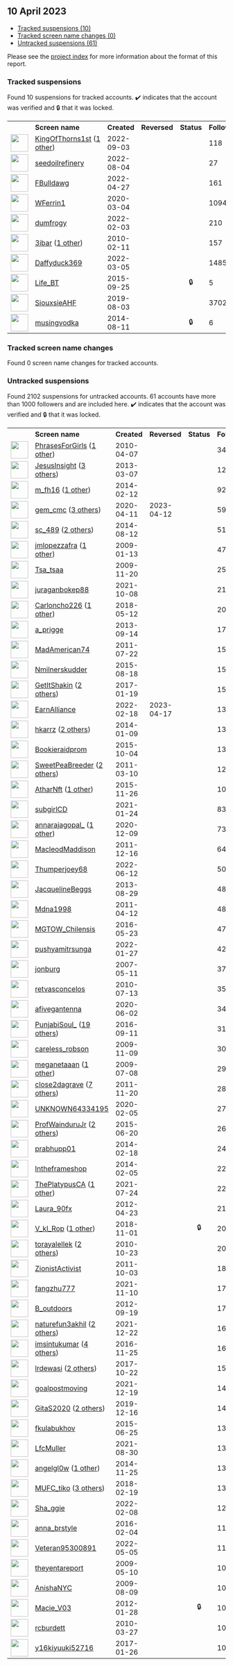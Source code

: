 ## 10 April 2023

* [Tracked suspensions (10)](#tracked-suspensions)
* [Tracked screen name changes (0)](#tracked-screen-name-changes)
* [Untracked suspensions (61)](#untracked-suspensions)

Please see the [project index](https://github.com/travisbrown/twitter-watch) for more information about the format of this report.

### Tracked suspensions

Found 10 suspensions for tracked accounts.
  ✔️ indicates that the account was verified and 🔒 that it was locked.

<table>
    <tr>
        <th></th>
        <th align="left">Screen name</th>
        <th align="left">Created</th>
        <th align="left">Reversed</th>
        <th align="left">Status</th>
        <th align="left">Followers</th>
        <th align="left">Ranking</th></tr>
    </tr>
        <tr>
            <td><a href="https://twitter.com/intent/user?user_id=1566212396124778496">
                <img src="https://pbs.twimg.com/profile_images/1589480180757966848/MP3U8_lD_normal.jpg" width="40px" height="40px" align="center"/></a>
            </td>
            <td>
                <a href="https://twitter.com/KingOfThorns1st">KingOfThorns1st</a>&nbsp;(<a href="https://api.memory.lol/v1/tw/id/1566212396124778496">1 other</a>)&nbsp;</td>
            <td>2022-09-03</td>
            <td></td>
            <td align="center"></td>
            <td>118</td>
            <td>19372</td>
        </tr>
        <tr>
            <td><a href="https://twitter.com/intent/user?user_id=1555012299986874368">
                <img src="https://pbs.twimg.com/profile_images/1555012623552303110/b8IWhmjV_normal.jpg" width="40px" height="40px" align="center"/></a>
            </td>
            <td>
                <a href="https://twitter.com/seedoilrefinery">seedoilrefinery</a></td>
            <td>2022-08-04</td>
            <td></td>
            <td align="center"></td>
            <td>27</td>
            <td>26229</td>
        </tr>
        <tr>
            <td><a href="https://twitter.com/intent/user?user_id=1519324163583922176">
                <img src="https://pbs.twimg.com/profile_images/1520171551781437440/ACH9cV9Y_normal.jpg" width="40px" height="40px" align="center"/></a>
            </td>
            <td>
                <a href="https://twitter.com/FBulldawg">FBulldawg</a></td>
            <td>2022-04-27</td>
            <td></td>
            <td align="center"></td>
            <td>161</td>
            <td>37192</td>
        </tr>
        <tr>
            <td><a href="https://twitter.com/intent/user?user_id=1235003548317835264">
                <img src="https://pbs.twimg.com/profile_images/1242259153961156609/toiDtQyW_normal.jpg" width="40px" height="40px" align="center"/></a>
            </td>
            <td>
                <a href="https://twitter.com/WFerrin1">WFerrin1</a></td>
            <td>2020-03-04</td>
            <td></td>
            <td align="center"></td>
            <td>1094</td>
            <td>45837</td>
        </tr>
        <tr>
            <td><a href="https://twitter.com/intent/user?user_id=1489370352325054465">
                <img src="https://pbs.twimg.com/profile_images/1596243850611130368/zRro8CmA_normal.jpg" width="40px" height="40px" align="center"/></a>
            </td>
            <td>
                <a href="https://twitter.com/dumfrogy">dumfrogy</a></td>
            <td>2022-02-03</td>
            <td></td>
            <td align="center"></td>
            <td>210</td>
            <td>50211</td>
        </tr>
        <tr>
            <td><a href="https://twitter.com/intent/user?user_id=113216558">
                <img src="https://pbs.twimg.com/profile_images/1564824769425440768/nutL-0Fr_normal.jpg" width="40px" height="40px" align="center"/></a>
            </td>
            <td>
                <a href="https://twitter.com/3ibar">3ibar</a>&nbsp;(<a href="https://api.memory.lol/v1/tw/id/113216558">1 other</a>)&nbsp;</td>
            <td>2010-02-11</td>
            <td></td>
            <td align="center"></td>
            <td>157</td>
            <td>53886</td>
        </tr>
        <tr>
            <td><a href="https://twitter.com/intent/user?user_id=1500073255599804417">
                <img src="https://pbs.twimg.com/profile_images/1567124229245599746/Lz5IqeVd_normal.jpg" width="40px" height="40px" align="center"/></a>
            </td>
            <td>
                <a href="https://twitter.com/Daffyduck369">Daffyduck369</a></td>
            <td>2022-03-05</td>
            <td></td>
            <td align="center"></td>
            <td>1485</td>
            <td>67597</td>
        </tr>
        <tr>
            <td><a href="https://twitter.com/intent/user?user_id=3678027553">
                <img src="https://pbs.twimg.com/profile_images/785804185388195841/3Yfocd4C_normal.jpg" width="40px" height="40px" align="center"/></a>
            </td>
            <td>
                <a href="https://twitter.com/Life_BT">Life_BT</a></td>
            <td>2015-09-25</td>
            <td></td>
            <td align="center">🔒</td>
            <td>5</td>
            <td>73768</td>
        </tr>
        <tr>
            <td><a href="https://twitter.com/intent/user?user_id=1157587606865174529">
                <img src="https://pbs.twimg.com/profile_images/1265649873610846209/F2dU7vNk_normal.jpg" width="40px" height="40px" align="center"/></a>
            </td>
            <td>
                <a href="https://twitter.com/SiouxsieAHF">SiouxsieAHF</a></td>
            <td>2019-08-03</td>
            <td></td>
            <td align="center"></td>
            <td>3702</td>
            <td>93529</td>
        </tr>
        <tr>
            <td><a href="https://twitter.com/intent/user?user_id=2723119561">
                <img src="https://abs.twimg.com/sticky/default_profile_images/default_profile_normal.png" width="40px" height="40px" align="center"/></a>
            </td>
            <td>
                <a href="https://twitter.com/musingvodka">musingvodka</a></td>
            <td>2014-08-11</td>
            <td></td>
            <td align="center">🔒</td>
            <td>6</td>
            <td>98340</td>
        </tr></table>

### Tracked screen name changes

Found 0 screen name changes for tracked accounts.

### Untracked suspensions

Found 2102 suspensions for untracked accounts.
61 accounts have more than 1000 followers and are included here.
  ✔️ indicates that the account was verified and 🔒 that it was locked.

<table>
    <tr>
        <th></th>
        <th align="left">Screen name</th>
        <th align="left">Created</th>
        <th align="left">Reversed</th>
        <th align="left">Status</th>
        <th align="left">Followers</th>
    </tr>
        <tr>
            <td><a href="https://twitter.com/intent/user?user_id=130372629">
                <img src="https://pbs.twimg.com/profile_images/937434498857254912/kCaFJ_YO_normal.jpg" width="40px" height="40px" align="center"/></a>
            </td>
            <td>
                <a href="https://twitter.com/PhrasesForGirls">PhrasesForGirls</a>&nbsp;(<a href="https://api.memory.lol/v1/tw/id/130372629">1 other</a>)&nbsp;</td>
            <td>2010-04-07</td>
            <td></td>
            <td align="center"></td>
            <td>343084</td>
        </tr>
        <tr>
            <td><a href="https://twitter.com/intent/user?user_id=1247940307">
                <img src="https://pbs.twimg.com/profile_images/895710979815858177/cNIRMXw1_normal.jpg" width="40px" height="40px" align="center"/></a>
            </td>
            <td>
                <a href="https://twitter.com/JesusInsight">JesusInsight</a>&nbsp;(<a href="https://api.memory.lol/v1/tw/id/1247940307">3 others</a>)&nbsp;</td>
            <td>2013-03-07</td>
            <td></td>
            <td align="center"></td>
            <td>128403</td>
        </tr>
        <tr>
            <td><a href="https://twitter.com/intent/user?user_id=2340379626">
                <img src="https://pbs.twimg.com/profile_images/1215306072325533697/P-pwyJKI_normal.jpg" width="40px" height="40px" align="center"/></a>
            </td>
            <td>
                <a href="https://twitter.com/m_fh16">m_fh16</a>&nbsp;(<a href="https://api.memory.lol/v1/tw/id/2340379626">1 other</a>)&nbsp;</td>
            <td>2014-02-12</td>
            <td></td>
            <td align="center"></td>
            <td>92339</td>
        </tr>
        <tr>
            <td><a href="https://twitter.com/intent/user?user_id=1249021474498805760">
                <img src="https://pbs.twimg.com/profile_images/1464638063645179904/Pfg7T0HX_normal.jpg" width="40px" height="40px" align="center"/></a>
            </td>
            <td>
                <a href="https://twitter.com/gem_cmc">gem_cmc</a>&nbsp;(<a href="https://api.memory.lol/v1/tw/id/1249021474498805760">3 others</a>)&nbsp;</td>
            <td>2020-04-11</td>
            <td>2023-04-12</td>
            <td align="center"></td>
            <td>59448</td>
        </tr>
        <tr>
            <td><a href="https://twitter.com/intent/user?user_id=2727220069">
                <img src="https://pbs.twimg.com/profile_images/1560080957285322754/dWMjRY3W_normal.jpg" width="40px" height="40px" align="center"/></a>
            </td>
            <td>
                <a href="https://twitter.com/sc_489">sc_489</a>&nbsp;(<a href="https://api.memory.lol/v1/tw/id/2727220069">2 others</a>)&nbsp;</td>
            <td>2014-08-12</td>
            <td></td>
            <td align="center"></td>
            <td>51127</td>
        </tr>
        <tr>
            <td><a href="https://twitter.com/intent/user?user_id=18949241">
                <img src="https://pbs.twimg.com/profile_images/1497471379880435712/XgS0TBPy_normal.jpg" width="40px" height="40px" align="center"/></a>
            </td>
            <td>
                <a href="https://twitter.com/jmlopezzafra">jmlopezzafra</a>&nbsp;(<a href="https://api.memory.lol/v1/tw/id/18949241">1 other</a>)&nbsp;</td>
            <td>2009-01-13</td>
            <td></td>
            <td align="center"></td>
            <td>47701</td>
        </tr>
        <tr>
            <td><a href="https://twitter.com/intent/user?user_id=91315901">
                <img src="https://pbs.twimg.com/profile_images/1544607829159321600/PzcNV5KN_normal.jpg" width="40px" height="40px" align="center"/></a>
            </td>
            <td>
                <a href="https://twitter.com/Tsa_tsaa">Tsa_tsaa</a></td>
            <td>2009-11-20</td>
            <td></td>
            <td align="center"></td>
            <td>25947</td>
        </tr>
        <tr>
            <td><a href="https://twitter.com/intent/user?user_id=1446468896383324163">
                <img src="https://pbs.twimg.com/profile_images/1477444944381972480/mFF2KlZn_normal.jpg" width="40px" height="40px" align="center"/></a>
            </td>
            <td>
                <a href="https://twitter.com/juraganbokep88">juraganbokep88</a></td>
            <td>2021-10-08</td>
            <td></td>
            <td align="center"></td>
            <td>21494</td>
        </tr>
        <tr>
            <td><a href="https://twitter.com/intent/user?user_id=995126124740038656">
                <img src="https://pbs.twimg.com/profile_images/1482815145814462478/Yp-qc8zJ_normal.jpg" width="40px" height="40px" align="center"/></a>
            </td>
            <td>
                <a href="https://twitter.com/Carloncho226">Carloncho226</a>&nbsp;(<a href="https://api.memory.lol/v1/tw/id/995126124740038656">1 other</a>)&nbsp;</td>
            <td>2018-05-12</td>
            <td></td>
            <td align="center"></td>
            <td>20702</td>
        </tr>
        <tr>
            <td><a href="https://twitter.com/intent/user?user_id=1864831999">
                <img src="https://pbs.twimg.com/profile_images/1046825594787438599/Hg1B30hw_normal.jpg" width="40px" height="40px" align="center"/></a>
            </td>
            <td>
                <a href="https://twitter.com/a_prigge">a_prigge</a></td>
            <td>2013-09-14</td>
            <td></td>
            <td align="center"></td>
            <td>17389</td>
        </tr>
        <tr>
            <td><a href="https://twitter.com/intent/user?user_id=340373950">
                <img src="https://pbs.twimg.com/profile_images/1571542370864316417/0qV-A8oG_normal.jpg" width="40px" height="40px" align="center"/></a>
            </td>
            <td>
                <a href="https://twitter.com/MadAmerican74">MadAmerican74</a></td>
            <td>2011-07-22</td>
            <td></td>
            <td align="center"></td>
            <td>15487</td>
        </tr>
        <tr>
            <td><a href="https://twitter.com/intent/user?user_id=3318507721">
                <img src="https://pbs.twimg.com/profile_images/1059937167323975681/8fxnAjI9_normal.jpg" width="40px" height="40px" align="center"/></a>
            </td>
            <td>
                <a href="https://twitter.com/Nmilnerskudder">Nmilnerskudder</a></td>
            <td>2015-08-18</td>
            <td></td>
            <td align="center"></td>
            <td>15328</td>
        </tr>
        <tr>
            <td><a href="https://twitter.com/intent/user?user_id=821973392710660100">
                <img src="https://pbs.twimg.com/profile_images/1442684844065103872/6OAG5ex0_normal.jpg" width="40px" height="40px" align="center"/></a>
            </td>
            <td>
                <a href="https://twitter.com/GetItShakin">GetItShakin</a>&nbsp;(<a href="https://api.memory.lol/v1/tw/id/821973392710660100">2 others</a>)&nbsp;</td>
            <td>2017-01-19</td>
            <td></td>
            <td align="center"></td>
            <td>15193</td>
        </tr>
        <tr>
            <td><a href="https://twitter.com/intent/user?user_id=1494494400155570177">
                <img src="https://pbs.twimg.com/profile_images/1575773763454525441/M406Cu47_normal.jpg" width="40px" height="40px" align="center"/></a>
            </td>
            <td>
                <a href="https://twitter.com/EarnAlliance">EarnAlliance</a></td>
            <td>2022-02-18</td>
            <td>2023-04-17</td>
            <td align="center"></td>
            <td>13652</td>
        </tr>
        <tr>
            <td><a href="https://twitter.com/intent/user?user_id=2270625327">
                <img src="https://pbs.twimg.com/profile_images/1588446568822308872/VI8V-aiP_normal.jpg" width="40px" height="40px" align="center"/></a>
            </td>
            <td>
                <a href="https://twitter.com/hkarrz">hkarrz</a>&nbsp;(<a href="https://api.memory.lol/v1/tw/id/2270625327">2 others</a>)&nbsp;</td>
            <td>2014-01-09</td>
            <td></td>
            <td align="center"></td>
            <td>13644</td>
        </tr>
        <tr>
            <td><a href="https://twitter.com/intent/user?user_id=3862210815">
                <img src="https://pbs.twimg.com/profile_images/738335678216450048/Pnl6QL2B_normal.jpg" width="40px" height="40px" align="center"/></a>
            </td>
            <td>
                <a href="https://twitter.com/Bookieraidprom">Bookieraidprom</a></td>
            <td>2015-10-04</td>
            <td></td>
            <td align="center"></td>
            <td>13287</td>
        </tr>
        <tr>
            <td><a href="https://twitter.com/intent/user?user_id=263885489">
                <img src="https://pbs.twimg.com/profile_images/569208236369530880/OHUiBH_9_normal.jpeg" width="40px" height="40px" align="center"/></a>
            </td>
            <td>
                <a href="https://twitter.com/SweetPeaBreeder">SweetPeaBreeder</a>&nbsp;(<a href="https://api.memory.lol/v1/tw/id/263885489">2 others</a>)&nbsp;</td>
            <td>2011-03-10</td>
            <td></td>
            <td align="center"></td>
            <td>12073</td>
        </tr>
        <tr>
            <td><a href="https://twitter.com/intent/user?user_id=4364478678">
                <img src="https://pbs.twimg.com/profile_images/1588215287106932736/8SdkJ9fr_normal.jpg" width="40px" height="40px" align="center"/></a>
            </td>
            <td>
                <a href="https://twitter.com/AtharNft">AtharNft</a>&nbsp;(<a href="https://api.memory.lol/v1/tw/id/4364478678">1 other</a>)&nbsp;</td>
            <td>2015-11-26</td>
            <td></td>
            <td align="center"></td>
            <td>10478</td>
        </tr>
        <tr>
            <td><a href="https://twitter.com/intent/user?user_id=1353218281684029440">
                <img src="https://pbs.twimg.com/profile_images/1514615812962734092/Crl9b4IC_normal.jpg" width="40px" height="40px" align="center"/></a>
            </td>
            <td>
                <a href="https://twitter.com/subgirlCD">subgirlCD</a></td>
            <td>2021-01-24</td>
            <td></td>
            <td align="center"></td>
            <td>8389</td>
        </tr>
        <tr>
            <td><a href="https://twitter.com/intent/user?user_id=1336537855649329154">
                <img src="https://pbs.twimg.com/profile_images/1553171409861595142/-XJ2aRyJ_normal.jpg" width="40px" height="40px" align="center"/></a>
            </td>
            <td>
                <a href="https://twitter.com/annarajagopal_">annarajagopal_</a>&nbsp;(<a href="https://api.memory.lol/v1/tw/id/1336537855649329154">1 other</a>)&nbsp;</td>
            <td>2020-12-09</td>
            <td></td>
            <td align="center"></td>
            <td>7382</td>
        </tr>
        <tr>
            <td><a href="https://twitter.com/intent/user?user_id=438647827">
                <img src="https://pbs.twimg.com/profile_images/826876660997877784/NgvHXJWa_normal.jpg" width="40px" height="40px" align="center"/></a>
            </td>
            <td>
                <a href="https://twitter.com/MacleodMaddison">MacleodMaddison</a></td>
            <td>2011-12-16</td>
            <td></td>
            <td align="center"></td>
            <td>6493</td>
        </tr>
        <tr>
            <td><a href="https://twitter.com/intent/user?user_id=1536096670718599171">
                <img src="https://pbs.twimg.com/profile_images/1536096997400264706/YOEh-tbE_normal.jpg" width="40px" height="40px" align="center"/></a>
            </td>
            <td>
                <a href="https://twitter.com/Thumperjoey68">Thumperjoey68</a></td>
            <td>2022-06-12</td>
            <td></td>
            <td align="center"></td>
            <td>5066</td>
        </tr>
        <tr>
            <td><a href="https://twitter.com/intent/user?user_id=1711073353">
                <img src="https://pbs.twimg.com/profile_images/559813942784978946/Ci2rpK2__normal.jpeg" width="40px" height="40px" align="center"/></a>
            </td>
            <td>
                <a href="https://twitter.com/JacquelineBeggs">JacquelineBeggs</a></td>
            <td>2013-08-29</td>
            <td></td>
            <td align="center"></td>
            <td>4849</td>
        </tr>
        <tr>
            <td><a href="https://twitter.com/intent/user?user_id=281089660">
                <img src="https://pbs.twimg.com/profile_images/1329887372075560964/nuNeP95d_normal.jpg" width="40px" height="40px" align="center"/></a>
            </td>
            <td>
                <a href="https://twitter.com/Mdna1998">Mdna1998</a></td>
            <td>2011-04-12</td>
            <td></td>
            <td align="center"></td>
            <td>4812</td>
        </tr>
        <tr>
            <td><a href="https://twitter.com/intent/user?user_id=734575806102548485">
                <img src="https://pbs.twimg.com/profile_images/1284918345070972930/wJH7rOoR_normal.jpg" width="40px" height="40px" align="center"/></a>
            </td>
            <td>
                <a href="https://twitter.com/MGTOW_Chilensis">MGTOW_Chilensis</a></td>
            <td>2016-05-23</td>
            <td></td>
            <td align="center"></td>
            <td>4783</td>
        </tr>
        <tr>
            <td><a href="https://twitter.com/intent/user?user_id=1486592308325670912">
                <img src="https://pbs.twimg.com/profile_images/1559600167870861312/5YQx6Jgt_normal.jpg" width="40px" height="40px" align="center"/></a>
            </td>
            <td>
                <a href="https://twitter.com/pushyamitrsunga">pushyamitrsunga</a></td>
            <td>2022-01-27</td>
            <td></td>
            <td align="center"></td>
            <td>4259</td>
        </tr>
        <tr>
            <td><a href="https://twitter.com/intent/user?user_id=5971522">
                <img src="https://pbs.twimg.com/profile_images/576480989/jon_profile_normal.jpg" width="40px" height="40px" align="center"/></a>
            </td>
            <td>
                <a href="https://twitter.com/jonburg">jonburg</a></td>
            <td>2007-05-11</td>
            <td></td>
            <td align="center"></td>
            <td>3787</td>
        </tr>
        <tr>
            <td><a href="https://twitter.com/intent/user?user_id=166191838">
                <img src="https://pbs.twimg.com/profile_images/1256425460470292480/yvB05uHG_normal.jpg" width="40px" height="40px" align="center"/></a>
            </td>
            <td>
                <a href="https://twitter.com/retvasconcelos">retvasconcelos</a></td>
            <td>2010-07-13</td>
            <td></td>
            <td align="center"></td>
            <td>3565</td>
        </tr>
        <tr>
            <td><a href="https://twitter.com/intent/user?user_id=1267677510449291264">
                <img src="https://pbs.twimg.com/profile_images/1562223437740793857/OFykGRb1_normal.jpg" width="40px" height="40px" align="center"/></a>
            </td>
            <td>
                <a href="https://twitter.com/afivegantenna">afivegantenna</a></td>
            <td>2020-06-02</td>
            <td></td>
            <td align="center"></td>
            <td>3462</td>
        </tr>
        <tr>
            <td><a href="https://twitter.com/intent/user?user_id=774987224567967745">
                <img src="https://pbs.twimg.com/profile_images/1585261758218133504/GugWX_z5_normal.jpg" width="40px" height="40px" align="center"/></a>
            </td>
            <td>
                <a href="https://twitter.com/PunjabiSoul_">PunjabiSoul_</a>&nbsp;(<a href="https://api.memory.lol/v1/tw/id/774987224567967745">19 others</a>)&nbsp;</td>
            <td>2016-09-11</td>
            <td></td>
            <td align="center"></td>
            <td>3155</td>
        </tr>
        <tr>
            <td><a href="https://twitter.com/intent/user?user_id=88648818">
                <img src="https://pbs.twimg.com/profile_images/378800000831863890/be9ce202a023006022aedd00adaf3d24_normal.jpeg" width="40px" height="40px" align="center"/></a>
            </td>
            <td>
                <a href="https://twitter.com/careless_robson">careless_robson</a></td>
            <td>2009-11-09</td>
            <td></td>
            <td align="center"></td>
            <td>3003</td>
        </tr>
        <tr>
            <td><a href="https://twitter.com/intent/user?user_id=54950393">
                <img src="https://pbs.twimg.com/profile_images/1565840656047960064/6VjHeDUg_normal.jpg" width="40px" height="40px" align="center"/></a>
            </td>
            <td>
                <a href="https://twitter.com/meganetaaan">meganetaaan</a>&nbsp;(<a href="https://api.memory.lol/v1/tw/id/54950393">1 other</a>)&nbsp;</td>
            <td>2009-07-08</td>
            <td></td>
            <td align="center"></td>
            <td>2977</td>
        </tr>
        <tr>
            <td><a href="https://twitter.com/intent/user?user_id=416670949">
                <img src="https://pbs.twimg.com/profile_images/1555424617694625792/v0zVcXbe_normal.jpg" width="40px" height="40px" align="center"/></a>
            </td>
            <td>
                <a href="https://twitter.com/close2dagrave">close2dagrave</a>&nbsp;(<a href="https://api.memory.lol/v1/tw/id/416670949">7 others</a>)&nbsp;</td>
            <td>2011-11-20</td>
            <td></td>
            <td align="center"></td>
            <td>2821</td>
        </tr>
        <tr>
            <td><a href="https://twitter.com/intent/user?user_id=1225159647927111681">
                <img src="https://pbs.twimg.com/profile_images/1228293676067180544/dpkd5OKc_normal.jpg" width="40px" height="40px" align="center"/></a>
            </td>
            <td>
                <a href="https://twitter.com/UNKNOWN64334195">UNKNOWN64334195</a></td>
            <td>2020-02-05</td>
            <td></td>
            <td align="center"></td>
            <td>2725</td>
        </tr>
        <tr>
            <td><a href="https://twitter.com/intent/user?user_id=3337043375">
                <img src="https://pbs.twimg.com/profile_images/1536227324382875648/hgOpVdTa_normal.jpg" width="40px" height="40px" align="center"/></a>
            </td>
            <td>
                <a href="https://twitter.com/ProfWainduruJr">ProfWainduruJr</a>&nbsp;(<a href="https://api.memory.lol/v1/tw/id/3337043375">2 others</a>)&nbsp;</td>
            <td>2015-06-20</td>
            <td></td>
            <td align="center"></td>
            <td>2649</td>
        </tr>
        <tr>
            <td><a href="https://twitter.com/intent/user?user_id=2349869821">
                <img src="https://pbs.twimg.com/profile_images/1576741662864265216/H6DaOtdc_normal.jpg" width="40px" height="40px" align="center"/></a>
            </td>
            <td>
                <a href="https://twitter.com/prabhupp01">prabhupp01</a></td>
            <td>2014-02-18</td>
            <td></td>
            <td align="center"></td>
            <td>2455</td>
        </tr>
        <tr>
            <td><a href="https://twitter.com/intent/user?user_id=2328447812">
                <img src="https://pbs.twimg.com/profile_images/716188452291756032/VZAXuNA8_normal.jpg" width="40px" height="40px" align="center"/></a>
            </td>
            <td>
                <a href="https://twitter.com/Intheframeshop">Intheframeshop</a></td>
            <td>2014-02-05</td>
            <td></td>
            <td align="center"></td>
            <td>2278</td>
        </tr>
        <tr>
            <td><a href="https://twitter.com/intent/user?user_id=1418747738011938817">
                <img src="https://pbs.twimg.com/profile_images/1595154794439663618/QtEew-nn_normal.jpg" width="40px" height="40px" align="center"/></a>
            </td>
            <td>
                <a href="https://twitter.com/ThePlatypusCA">ThePlatypusCA</a>&nbsp;(<a href="https://api.memory.lol/v1/tw/id/1418747738011938817">1 other</a>)&nbsp;</td>
            <td>2021-07-24</td>
            <td></td>
            <td align="center"></td>
            <td>2256</td>
        </tr>
        <tr>
            <td><a href="https://twitter.com/intent/user?user_id=561037445">
                <img src="https://pbs.twimg.com/profile_images/1591401601482252290/eOqCr9vG_normal.jpg" width="40px" height="40px" align="center"/></a>
            </td>
            <td>
                <a href="https://twitter.com/Laura_90fx">Laura_90fx</a></td>
            <td>2012-04-23</td>
            <td></td>
            <td align="center"></td>
            <td>2118</td>
        </tr>
        <tr>
            <td><a href="https://twitter.com/intent/user?user_id=1057969377822224384">
                <img src="https://pbs.twimg.com/profile_images/1356474160134852608/XJG0Hk7R_normal.jpg" width="40px" height="40px" align="center"/></a>
            </td>
            <td>
                <a href="https://twitter.com/V_kl_Rop">V_kl_Rop</a>&nbsp;(<a href="https://api.memory.lol/v1/tw/id/1057969377822224384">1 other</a>)&nbsp;</td>
            <td>2018-11-01</td>
            <td></td>
            <td align="center">🔒</td>
            <td>2081</td>
        </tr>
        <tr>
            <td><a href="https://twitter.com/intent/user?user_id=206697239">
                <img src="https://pbs.twimg.com/profile_images/1517460058149638145/2hLSsM64_normal.jpg" width="40px" height="40px" align="center"/></a>
            </td>
            <td>
                <a href="https://twitter.com/torayalellek">torayalellek</a>&nbsp;(<a href="https://api.memory.lol/v1/tw/id/206697239">2 others</a>)&nbsp;</td>
            <td>2010-10-23</td>
            <td></td>
            <td align="center"></td>
            <td>2078</td>
        </tr>
        <tr>
            <td><a href="https://twitter.com/intent/user?user_id=384276324">
                <img src="https://pbs.twimg.com/profile_images/494959786400555008/FKSmbZST_normal.jpeg" width="40px" height="40px" align="center"/></a>
            </td>
            <td>
                <a href="https://twitter.com/ZionistActivist">ZionistActivist</a></td>
            <td>2011-10-03</td>
            <td></td>
            <td align="center"></td>
            <td>1879</td>
        </tr>
        <tr>
            <td><a href="https://twitter.com/intent/user?user_id=1458379908158132230">
                <img src="https://pbs.twimg.com/profile_images/1460234102339411971/QtBZcwx1_normal.jpg" width="40px" height="40px" align="center"/></a>
            </td>
            <td>
                <a href="https://twitter.com/fangzhu777">fangzhu777</a></td>
            <td>2021-11-10</td>
            <td></td>
            <td align="center"></td>
            <td>1781</td>
        </tr>
        <tr>
            <td><a href="https://twitter.com/intent/user?user_id=833824518">
                <img src="https://pbs.twimg.com/profile_images/637429674113662976/R6GLtubf_normal.jpg" width="40px" height="40px" align="center"/></a>
            </td>
            <td>
                <a href="https://twitter.com/B_outdoors">B_outdoors</a></td>
            <td>2012-09-19</td>
            <td></td>
            <td align="center"></td>
            <td>1700</td>
        </tr>
        <tr>
            <td><a href="https://twitter.com/intent/user?user_id=1473683228099809284">
                <img src="https://pbs.twimg.com/profile_images/1598926262235340801/8HGMQlhP_normal.jpg" width="40px" height="40px" align="center"/></a>
            </td>
            <td>
                <a href="https://twitter.com/naturefun3akhil">naturefun3akhil</a>&nbsp;(<a href="https://api.memory.lol/v1/tw/id/1473683228099809284">2 others</a>)&nbsp;</td>
            <td>2021-12-22</td>
            <td></td>
            <td align="center"></td>
            <td>1673</td>
        </tr>
        <tr>
            <td><a href="https://twitter.com/intent/user?user_id=802093897526583297">
                <img src="https://pbs.twimg.com/profile_images/1081712471335817216/Wy7U-_Bu_normal.jpg" width="40px" height="40px" align="center"/></a>
            </td>
            <td>
                <a href="https://twitter.com/imsintukumar">imsintukumar</a>&nbsp;(<a href="https://api.memory.lol/v1/tw/id/802093897526583297">4 others</a>)&nbsp;</td>
            <td>2016-11-25</td>
            <td></td>
            <td align="center"></td>
            <td>1631</td>
        </tr>
        <tr>
            <td><a href="https://twitter.com/intent/user?user_id=922153980674764801">
                <img src="https://pbs.twimg.com/profile_images/1583523513859600384/WmG6wi6L_normal.jpg" width="40px" height="40px" align="center"/></a>
            </td>
            <td>
                <a href="https://twitter.com/lrdewasi">lrdewasi</a>&nbsp;(<a href="https://api.memory.lol/v1/tw/id/922153980674764801">2 others</a>)&nbsp;</td>
            <td>2017-10-22</td>
            <td></td>
            <td align="center"></td>
            <td>1576</td>
        </tr>
        <tr>
            <td><a href="https://twitter.com/intent/user?user_id=1472399227598913537">
                <img src="https://pbs.twimg.com/profile_images/1472399375439740928/f_v0Y9ZR_normal.jpg" width="40px" height="40px" align="center"/></a>
            </td>
            <td>
                <a href="https://twitter.com/goalpostmoving">goalpostmoving</a></td>
            <td>2021-12-19</td>
            <td></td>
            <td align="center"></td>
            <td>1488</td>
        </tr>
        <tr>
            <td><a href="https://twitter.com/intent/user?user_id=1206468706491985921">
                <img src="https://pbs.twimg.com/profile_images/1585168066354171904/UfYbJgxX_normal.jpg" width="40px" height="40px" align="center"/></a>
            </td>
            <td>
                <a href="https://twitter.com/GitaS2020">GitaS2020</a>&nbsp;(<a href="https://api.memory.lol/v1/tw/id/1206468706491985921">2 others</a>)&nbsp;</td>
            <td>2019-12-16</td>
            <td></td>
            <td align="center"></td>
            <td>1473</td>
        </tr>
        <tr>
            <td><a href="https://twitter.com/intent/user?user_id=3345154084">
                <img src="https://pbs.twimg.com/profile_images/1506891299907149832/iHUF-_0c_normal.jpg" width="40px" height="40px" align="center"/></a>
            </td>
            <td>
                <a href="https://twitter.com/fkulabukhov">fkulabukhov</a></td>
            <td>2015-06-25</td>
            <td></td>
            <td align="center"></td>
            <td>1398</td>
        </tr>
        <tr>
            <td><a href="https://twitter.com/intent/user?user_id=1432409912831791104">
                <img src="https://pbs.twimg.com/profile_images/1597004992543707136/xMTji8y0_normal.jpg" width="40px" height="40px" align="center"/></a>
            </td>
            <td>
                <a href="https://twitter.com/LfcMuller">LfcMuller</a></td>
            <td>2021-08-30</td>
            <td></td>
            <td align="center"></td>
            <td>1325</td>
        </tr>
        <tr>
            <td><a href="https://twitter.com/intent/user?user_id=2891612847">
                <img src="https://pbs.twimg.com/profile_images/1587487513001738247/zKraeSE-_normal.jpg" width="40px" height="40px" align="center"/></a>
            </td>
            <td>
                <a href="https://twitter.com/angelgl0w">angelgl0w</a>&nbsp;(<a href="https://api.memory.lol/v1/tw/id/2891612847">1 other</a>)&nbsp;</td>
            <td>2014-11-25</td>
            <td></td>
            <td align="center"></td>
            <td>1318</td>
        </tr>
        <tr>
            <td><a href="https://twitter.com/intent/user?user_id=965731124579389441">
                <img src="https://pbs.twimg.com/profile_images/1564962757010755584/_Vi3DkGm_normal.jpg" width="40px" height="40px" align="center"/></a>
            </td>
            <td>
                <a href="https://twitter.com/MUFC_tiko">MUFC_tiko</a>&nbsp;(<a href="https://api.memory.lol/v1/tw/id/965731124579389441">3 others</a>)&nbsp;</td>
            <td>2018-02-19</td>
            <td></td>
            <td align="center"></td>
            <td>1317</td>
        </tr>
        <tr>
            <td><a href="https://twitter.com/intent/user?user_id=1491122664219594752">
                <img src="https://pbs.twimg.com/profile_images/1536572751917592577/j5LCQVgE_normal.jpg" width="40px" height="40px" align="center"/></a>
            </td>
            <td>
                <a href="https://twitter.com/Sha_ggie">Sha_ggie</a></td>
            <td>2022-02-08</td>
            <td></td>
            <td align="center"></td>
            <td>1288</td>
        </tr>
        <tr>
            <td><a href="https://twitter.com/intent/user?user_id=4877002527">
                <img src="https://pbs.twimg.com/profile_images/772577708194791424/u8Gdx1cD_normal.jpg" width="40px" height="40px" align="center"/></a>
            </td>
            <td>
                <a href="https://twitter.com/anna_brstyle">anna_brstyle</a></td>
            <td>2016-02-04</td>
            <td></td>
            <td align="center"></td>
            <td>1169</td>
        </tr>
        <tr>
            <td><a href="https://twitter.com/intent/user?user_id=1522294720533307392">
                <img src="https://pbs.twimg.com/profile_images/1562835725770530816/BjvWoy_v_normal.jpg" width="40px" height="40px" align="center"/></a>
            </td>
            <td>
                <a href="https://twitter.com/Veteran95300891">Veteran95300891</a></td>
            <td>2022-05-05</td>
            <td></td>
            <td align="center"></td>
            <td>1121</td>
        </tr>
        <tr>
            <td><a href="https://twitter.com/intent/user?user_id=38962949">
                <img src="https://pbs.twimg.com/profile_images/695811205747703808/2dj9g0iE_normal.jpg" width="40px" height="40px" align="center"/></a>
            </td>
            <td>
                <a href="https://twitter.com/theyentareport">theyentareport</a></td>
            <td>2009-05-10</td>
            <td></td>
            <td align="center"></td>
            <td>1089</td>
        </tr>
        <tr>
            <td><a href="https://twitter.com/intent/user?user_id=64261910">
                <img src="https://pbs.twimg.com/profile_images/598496107115716608/gtVYapAw_normal.jpg" width="40px" height="40px" align="center"/></a>
            </td>
            <td>
                <a href="https://twitter.com/AnishaNYC">AnishaNYC</a></td>
            <td>2009-08-09</td>
            <td></td>
            <td align="center"></td>
            <td>1067</td>
        </tr>
        <tr>
            <td><a href="https://twitter.com/intent/user?user_id=476862100">
                <img src="https://pbs.twimg.com/profile_images/1126563015501987846/AT5XXKbN_normal.jpg" width="40px" height="40px" align="center"/></a>
            </td>
            <td>
                <a href="https://twitter.com/Macie_V03">Macie_V03</a></td>
            <td>2012-01-28</td>
            <td></td>
            <td align="center">🔒</td>
            <td>1037</td>
        </tr>
        <tr>
            <td><a href="https://twitter.com/intent/user?user_id=126833546">
                <img src="https://pbs.twimg.com/profile_images/2881609368/45bc6469e3ae0ebe5a411cf1794e3aea_normal.jpeg" width="40px" height="40px" align="center"/></a>
            </td>
            <td>
                <a href="https://twitter.com/rcburdett">rcburdett</a></td>
            <td>2010-03-27</td>
            <td></td>
            <td align="center"></td>
            <td>1035</td>
        </tr>
        <tr>
            <td><a href="https://twitter.com/intent/user?user_id=824479293291982848">
                <img src="https://pbs.twimg.com/profile_images/869424290277367809/ZgztsDNu_normal.jpg" width="40px" height="40px" align="center"/></a>
            </td>
            <td>
                <a href="https://twitter.com/y16kiyuuki52716">y16kiyuuki52716</a></td>
            <td>2017-01-26</td>
            <td></td>
            <td align="center"></td>
            <td>1013</td>
        </tr></table>
